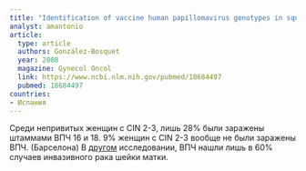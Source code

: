 ```yaml
---
title: "Identification of vaccine human papillomavirus genotypes in squamous intraepithelial lesions (CIN2 – 3)"
analyst: amantonio
article:
  type: article
  authors: González-Bosquet
  year: 2008
  magazine: Gynecol Oncol
  link: https://www.ncbi.nlm.nih.gov/pubmed/18684497
  pubmed: 18684497
countries:
- Испания
---
```


Среди непривитых женщин с CIN 2-3, лишь 28% были заражены штаммами ВПЧ 16 и 18.
9% женщин с CIN 2-3 вообще не были заражены ВПЧ. (Барселона)
В [другом](https://www.ncbi.nlm.nih.gov/pubmed/11812085) исследовании, ВПЧ нашли лишь в 60% случаев инвазивного рака шейки матки.
